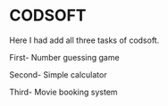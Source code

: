 # CODSOFT
Here I had add all three tasks of codsoft.

First- Number guessing game

Second- Simple calculator

Third- Movie booking system
